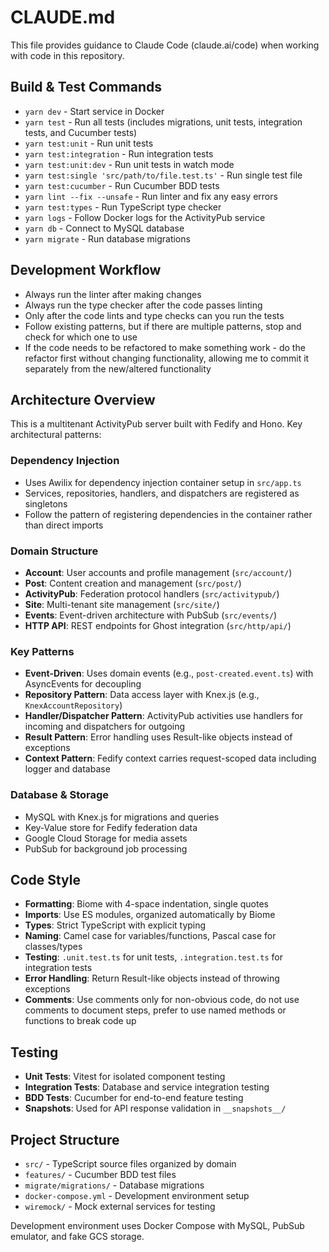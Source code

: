 # CLAUDE.md

This file provides guidance to Claude Code (claude.ai/code) when working with code in this repository.

## Build & Test Commands
- `yarn dev` - Start service in Docker
- `yarn test` - Run all tests (includes migrations, unit tests, integration tests, and Cucumber tests)
- `yarn test:unit` - Run unit tests
- `yarn test:integration` - Run integration tests  
- `yarn test:unit:dev` - Run unit tests in watch mode
- `yarn test:single 'src/path/to/file.test.ts'` - Run single test file
- `yarn test:cucumber` - Run Cucumber BDD tests
- `yarn lint --fix --unsafe` - Run linter and fix any easy errors
- `yarn test:types` - Run TypeScript type checker
- `yarn logs` - Follow Docker logs for the ActivityPub service
- `yarn db` - Connect to MySQL database
- `yarn migrate` - Run database migrations

## Development Workflow

- Always run the linter after making changes
- Always run the type checker after the code passes linting
- Only after the code lints and type checks can you run the tests
- Follow existing patterns, but if there are multiple patterns, stop and check for which one to use
- If the code needs to be refactored to make something work - do the refactor first without changing functionality, allowing me to commit it separately from the new/altered functionality

## Architecture Overview

This is a multitenant ActivityPub server built with Fedify and Hono. Key architectural patterns:

### Dependency Injection
- Uses Awilix for dependency injection container setup in `src/app.ts`
- Services, repositories, handlers, and dispatchers are registered as singletons
- Follow the pattern of registering dependencies in the container rather than direct imports

### Domain Structure
- **Account**: User accounts and profile management (`src/account/`)
- **Post**: Content creation and management (`src/post/`)
- **ActivityPub**: Federation protocol handlers (`src/activitypub/`)
- **Site**: Multi-tenant site management (`src/site/`)
- **Events**: Event-driven architecture with PubSub (`src/events/`)
- **HTTP API**: REST endpoints for Ghost integration (`src/http/api/`)

### Key Patterns
- **Event-Driven**: Uses domain events (e.g., `post-created.event.ts`) with AsyncEvents for decoupling
- **Repository Pattern**: Data access layer with Knex.js (e.g., `KnexAccountRepository`)
- **Handler/Dispatcher Pattern**: ActivityPub activities use handlers for incoming and dispatchers for outgoing
- **Result Pattern**: Error handling uses Result-like objects instead of exceptions
- **Context Pattern**: Fedify context carries request-scoped data including logger and database

### Database & Storage
- MySQL with Knex.js for migrations and queries
- Key-Value store for Fedify federation data
- Google Cloud Storage for media assets
- PubSub for background job processing

## Code Style
- **Formatting**: Biome with 4-space indentation, single quotes
- **Imports**: Use ES modules, organized automatically by Biome
- **Types**: Strict TypeScript with explicit typing
- **Naming**: Camel case for variables/functions, Pascal case for classes/types
- **Testing**: `.unit.test.ts` for unit tests, `.integration.test.ts` for integration tests
- **Error Handling**: Return Result-like objects instead of throwing exceptions
- **Comments**: Use comments only for non-obvious code, do not use comments to document steps, prefer to use named methods or functions to break code up

## Testing
- **Unit Tests**: Vitest for isolated component testing
- **Integration Tests**: Database and service integration testing
- **BDD Tests**: Cucumber for end-to-end feature testing
- **Snapshots**: Used for API response validation in `__snapshots__/`

## Project Structure
- `src/` - TypeScript source files organized by domain
- `features/` - Cucumber BDD test files
- `migrate/migrations/` - Database migrations
- `docker-compose.yml` - Development environment setup
- `wiremock/` - Mock external services for testing

Development environment uses Docker Compose with MySQL, PubSub emulator, and fake GCS storage.
